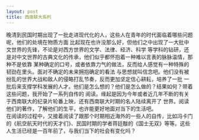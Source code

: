 ```yaml
---
layout: post
title: 西南联大系列
---
```

晚清到民国时期出现了一批走进现代化的人，这些人在青年的时代面临着哪些问题呢，他们的处境在物质方面
比起现在也许没那么好，但他们之中出现了一大批中文世界的先锋，不论是对西方世界的文学、法律、经济、科学
等学科的钻研，还是对中文世界的古典文化的传承，他们似乎都怀抱着一种难以言表的脉脉温情，那种不是依靠
某种确定的口号，或者依靠力气的做法，反而给人感觉有一种特殊的韧劲在里头。面对不确定的未来拥抱确定的看法
与思想就叫信念吧。他们没有被纷乱的世界大战和敌人的侵略打乱节奏，反而更加坚定信心耕耘，培养了一批
一批后来支撑学科发展的人才。他们是怎么想的？他们是怎么做的？结果如何？带着这些问题，我开始了一系列自传的
阅读。缘起是因为今年或者近几年不断的有关于西南联大的纪录片轮番上映，还有西南联大时期的名人陆续离开了
世界。阅读他们的著作，了解他们的生平，也许能更好地面对当下的生活吧。  
在阅读的过程中，又接着阅读了跟那个时期相近海外的一些人的自传，比如冯卡门的《航空航天时代的天才们》、民国时期的学者蒋廷黻的《国士无双》等等。这些人生活已经是一百年前了，与我们当下的社会有变化吗？
